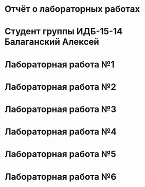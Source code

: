 # Отчёт о лабораторных работах
# Студент группы ИДБ-15-14 Балаганский Алексей
# Лабораторная работа №1
# Лабораторная работа №2
# Лабораторная работа №3
# Лабораторная работа №4
# Лабораторная работа №5
# Лабораторная работа №6
